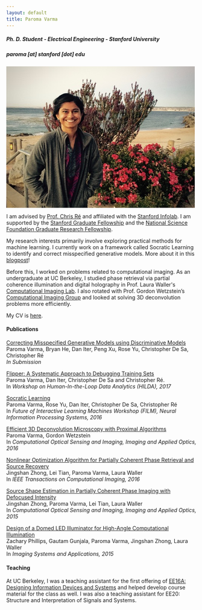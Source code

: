 ```yaml
---
layout: default
title: Paroma Varma
---
```

##### Ph. D. Student - Electrical Engineering - Stanford University  

##### paroma [at] stanford [dot] edu
<img src="profile.jpg" align="middle"/>

I am advised by [Prof. Chris
Ré](http://cs.stanford.edu/people/chrismre/) and affiliated with the
[Stanford Infolab](http://infolab.stanford.edu). I am supported by the [Stanford Graduate Fellowship](https://vpge.stanford.edu/fellowships-funding/sgf/details) and the [National Science Foundation Graduate Research Fellowship](https://www.nsfgrfp.org).

My research interests primarily involve exploring practical methods for machine
learning. I currently work on a framework called Socratic Learning to identify and correct misspecified generative models. More about it in this [blogpost](http://hazyresearch.github.io/snorkel/blog/socratic_learning.html)!

Before this, I worked on problems related to computational imaging. As an undergraduate at UC Berkeley, I studied phase retrieval via partial coherence
illumination and digital holography in Prof. Laura Waller's [Computational Imaging
Lab](http://www.laurawaller.com/). I also rotated with Prof. Gordon Wetzstein’s [Computational Imaging
Group](http://www.computationalimaging.org) and looked at solving 3D
deconvolution problems more efficiently.

My CV is [here](cv.pdf).

#### Publications
[Correcting Misspecified Generative Models using Discriminative Models](https://arxiv.org/abs/1610.08123)  
Paroma Varma, Bryan He, Dan Iter, Peng Xu, Rose Yu, Christopher De Sa, Christopher Ré  
*In Submission*

[Flipper: A Systematic Approach to Debugging Training Sets](http://dl.acm.org/citation.cfm?id=3077263)  
Paroma Varma, Dan Iter, Christopher De Sa and Christopher Ré.  
In *Workshop on Human-In-the-Loop Data Analytics (HILDA), 2017*

[Socratic Learning](http://www.filmnips.com/wp-content/uploads/2016/11/FILM-NIPS2016_paper_9.pdf)  
Paroma Varma, Rose Yu, Dan Iter, Christopher De Sa, Christopher Ré  
In *Future of Interactive Learning Machines Workshop (FILM), Neural Information Processing Systems, 2016*

[Efficient 3D Deconvolution Microscopy with Proximal Algorithms](https://www.osapublishing.org/abstract.cfm?uri=ISA-2016-JT3A.44)  
Paroma Varma, Gordon Wetzstein  
In *Computational Optical Sensing and Imaging, Imaging and Applied Optics, 2016*

[Nonlinear Optimization Algorithm for Partially Coherent Phase Retrieval and Source Recovery](http://ieeexplore.ieee.org/abstract/document/7476825/)  
Jingshan Zhong, Lei Tian, Paroma Varma, Laura Waller  
In *IEEE Transactions on Computational Imaging, 2016*

[Source Shape Estimation in Partially Coherent Phase Imaging with Defocused Intensity](https://www.osapublishing.org/abstract.cfm?uri=COSI-2015-CTh1E.5)  
Jingshan Zhong, Paroma Varma, Lei Tian, Laura Waller  
In *Computational Optical Sensing and Imaging, Imaging and Applied Optics, 2015*

[Design of a Domed LED Illuminator for High-Angle Computational Illumination](https://www.osapublishing.org/abstract.cfm?uri=isa-2015-ITh1A.2)  
Zachary Phillips, Gautam Gunjala, Paroma Varma, Jingshan Zhong, Laura Waller  
In *Imaging Systems and Applications, 2015*

#### Teaching
At UC Berkeley, I was a teaching assistant for the first offering of [EE16A: Designing Information Devices and Systems](https://inst.eecs.berkeley.edu/~ee16a/) and helped develop course material for the class as well. I was also a teaching assistant for EE20: Structure and Interpretation of Signals and Systems. 







